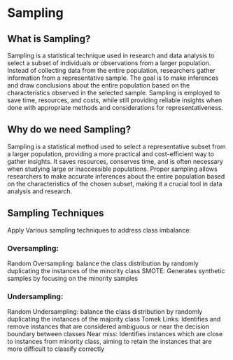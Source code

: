 # Sampling
<h2> What is Sampling? </h2>

Sampling is a statistical technique used in research and data analysis to select a subset of individuals or observations from a larger population. Instead of collecting data from the entire population, researchers gather information from a representative sample. The goal is to make inferences and draw conclusions about the entire population based on the characteristics observed in the selected sample. Sampling is employed to save time, resources, and costs, while still providing reliable insights when done with appropriate methods and considerations for representativeness.

<h2>Why do we need Sampling? </h2>
Sampling is a statistical method used to select a representative subset from a larger population, providing a more practical and cost-efficient way to gather insights. It saves resources, conserves time, and is often necessary when studying large or inaccessible populations. Proper sampling allows researchers to make accurate inferences about the entire population based on the characteristics of the chosen subset, making it a crucial tool in data analysis and research.

<h2>Sampling Techniques</h2>
Apply Various sampling techniques to address class imbalance:
<h3>Oversampling:</h3>
Random Oversampling: balance the class distribution by randomly duplicating the instances of the minority class
SMOTE: Generates synthetic samples by focusing on the minority samples
<h3>Undersampling:</h3>
Random Undersampling: balance the class distribution by randomly duplicating the instances of the majority class
Tomek Links: Identifies and remove instances that are considered ambiguous or near the decision boundary between classes
Near miss: Identifies instances which are close to instances from minority class, aiming to retain the instances that are more difficult to classify correctly










